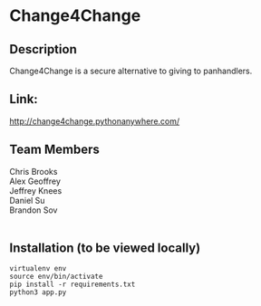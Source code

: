 # Change4Change

## Description 
Change4Change is a secure alternative to giving to panhandlers.

## Link: 
http://change4change.pythonanywhere.com/ <br/>

## Team Members <br/>
Chris Brooks <br/>
Alex Geoffrey <br/>
Jeffrey Knees <br/>
Daniel Su <br/>
Brandon Sov<br/>
<br/>

## Installation (to be viewed locally)
```
virtualenv env
source env/bin/activate
pip install -r requirements.txt
python3 app.py
```
